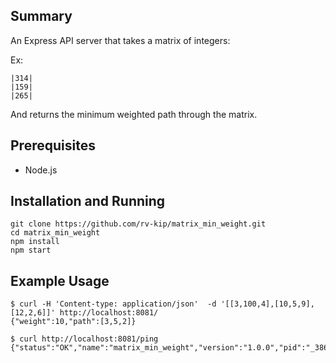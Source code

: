 ## Summary
An Express API server that takes a matrix of integers:

Ex:
```
|314| 
|159| 
|265|
```
And returns the minimum weighted path through the matrix.

## Prerequisites
* Node.js

## Installation and Running
```
git clone https://github.com/rv-kip/matrix_min_weight.git
cd matrix_min_weight
npm install
npm start
```

## Example Usage
```
$ curl -H 'Content-type: application/json'  -d '[[3,100,4],[10,5,9],[12,2,6]]' http://localhost:8081/
{"weight":10,"path":[3,5,2]}
```

```
$ curl http://localhost:8081/ping
{"status":"OK","name":"matrix_min_weight","version":"1.0.0","pid":"_38642"}
```
